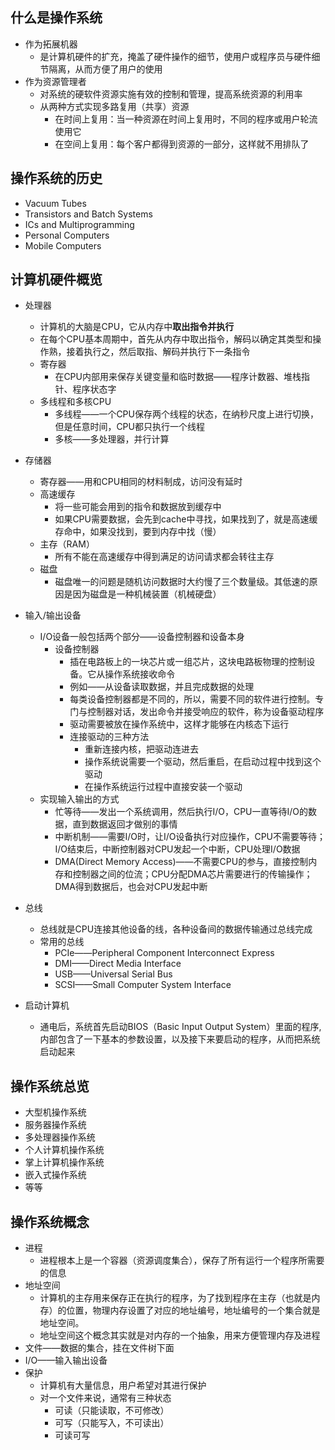 ## 什么是操作系统

- 作为拓展机器
  - 是计算机硬件的扩充，掩盖了硬件操作的细节，使用户或程序员与硬件细节隔离，从而方便了用户的使用
- 作为资源管理者
  - 对系统的硬软件资源实施有效的控制和管理，提高系统资源的利用率
  - 从两种方式实现多路复用（共享）资源
    - 在时间上复用：当一种资源在时间上复用时，不同的程序或用户轮流使用它
    - 在空间上复用：每个客户都得到资源的一部分，这样就不用排队了

## 操作系统的历史

- Vacuum Tubes
- Transistors and Batch Systems
- ICs and Multiprogramming
- Personal Computers
- Mobile Computers

## 计算机硬件概览

- 处理器
  - 计算机的大脑是CPU，它从内存中**取出指令并执行**
  - 在每个CPU基本周期中，首先从内存中取出指令，解码以确定其类型和操作熟，接着执行之，然后取指、解码并执行下一条指令
  - 寄存器
    - 在CPU内部用来保存关键变量和临时数据——程序计数器、堆栈指针、程序状态字
  - 多线程和多核CPU
    - 多线程——一个CPU保存两个线程的状态，在纳秒尺度上进行切换，但是任意时间，CPU都只执行一个线程
    - 多核——多处理器，并行计算

- 存储器
  - 寄存器——用和CPU相同的材料制成，访问没有延时
  - 高速缓存
    - 将一些可能会用到的指令和数据放到缓存中
    - 如果CPU需要数据，会先到cache中寻找，如果找到了，就是高速缓存命中，如果没找到，要到内存中找（慢）
  - 主存（RAM）
    - 所有不能在高速缓存中得到满足的访问请求都会转往主存
  - 磁盘
    - 磁盘唯一的问题是随机访问数据时大约慢了三个数量级。其低速的原因是因为磁盘是一种机械装置（机械硬盘）
- 输入/输出设备
  - I/O设备一般包括两个部分——设备控制器和设备本身
    - 设备控制器
      - 插在电路板上的一块芯片或一组芯片，这块电路板物理的控制设备。它从操作系统接收命令
      - 例如——从设备读取数据，并且完成数据的处理
      - 每类设备控制器都是不同的，所以，需要不同的软件进行控制。专门与控制器对话，发出命令并接受响应的软件，称为设备驱动程序
      - 驱动需要被放在操作系统中，这样才能够在内核态下运行
      - 连接驱动的三种方法
        - 重新连接内核，把驱动连进去
        - 操作系统说需要一个驱动，然后重启，在启动过程中找到这个驱动
        - 在操作系统运行过程中直接安装一个驱动
  - 实现输入输出的方式
    - 忙等待——发出一个系统调用，然后执行I/O，CPU一直等待I/O的数据，直到数据返回才做别的事情
    - 中断机制——需要I/O时，让I/O设备执行对应操作，CPU不需要等待；I/O结束后，中断控制器对CPU发起一个中断，CPU处理I/O数据
    - DMA(Direct Memory Access)——不需要CPU的参与，直接控制内存和控制器之间的位流；CPU分配DMA芯片需要进行的传输操作；DMA得到数据后，也会对CPU发起中断
- 总线
  - 总线就是CPU连接其他设备的线，各种设备间的数据传输通过总线完成
  - 常用的总线
    - PCIe——Peripheral Component Interconnect Express
    - DMI——Direct Media Interface
    - USB——Universal Serial Bus
    - SCSI——Small Computer System Interface
- 启动计算机
  - 通电后，系统首先启动BIOS（Basic Input Output System）里面的程序, 内部包含了一下基本的参数设置，以及接下来要启动的程序，从而把系统启动起来

## 操作系统总览

- 大型机操作系统
- 服务器操作系统
- 多处理器操作系统
- 个人计算机操作系统
- 掌上计算机操作系统
- 嵌入式操作系统
- 等等

## 操作系统概念

- 进程
  - 进程根本上是一个容器（资源调度集合），保存了所有运行一个程序所需要的信息
- 地址空间
  - 计算机的主存用来保存正在执行的程序，为了找到程序在主存（也就是内存）的位置，物理内存设置了对应的地址编号，地址编号的一个集合就是地址空间。
  - 地址空间这个概念其实就是对内存的一个抽象，用来方便管理内存及进程
- 文件——数据的集合，挂在文件树下面
- I/O——输入输出设备
- 保护
  - 计算机有大量信息，用户希望对其进行保护
  - 对一个文件来说，通常有三种状态
    - 可读（只能读取，不可修改）
    - 可写（只能写入，不可读出）
    - 可读可写

